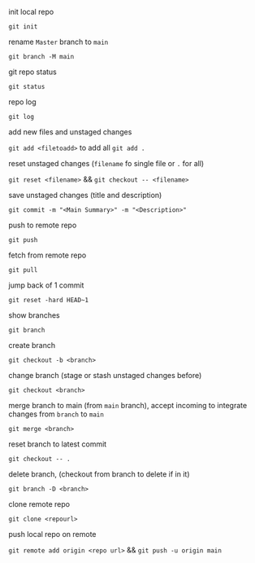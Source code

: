 init local repo

`git init`

rename `Master` branch to `main`

`git branch -M main`

git repo status

`git status`

repo log

`git log`

add new files and unstaged changes

`git add <filetoadd>` to add all `git add .`

reset unstaged changes (`filename` fo single file or `.` for all)

`git reset <filename>` && `git checkout -- <filename>`

save unstaged changes (title and description)

`git commit -m "<Main Summary>" -m "<Description>"`

push to remote repo

`git push`

fetch from remote repo

`git pull`

jump back of 1 commit

`git reset -hard HEAD~1`

show branches

`git branch`

create branch

`git checkout -b <branch>`

change branch (stage or stash unstaged changes before)

`git checkout <branch>`

merge branch to main (from `main` branch), accept incoming to integrate changes from `branch` to `main`

`git merge <branch>`

reset branch to latest commit

`git checkout -- .`

delete branch, (checkout from branch to delete if in it)

`git branch -D <branch>`

clone remote repo

`git clone <repourl>`

push local repo on remote

`git remote add origin <repo url>` && `git push -u origin main`